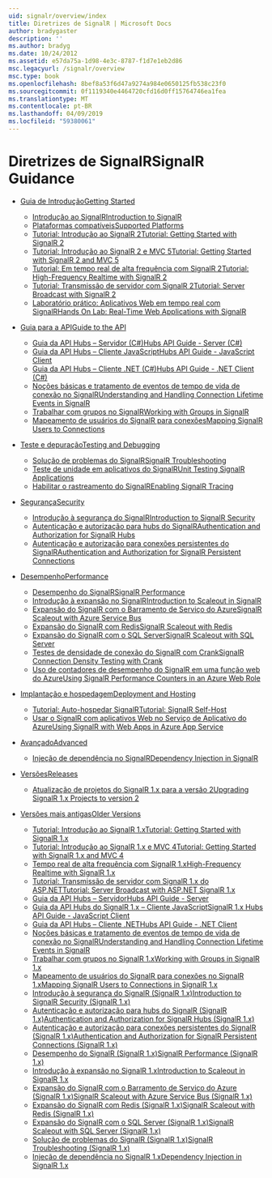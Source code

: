 ```yaml
---
uid: signalr/overview/index
title: Diretrizes de SignalR | Microsoft Docs
author: bradygaster
description: ''
ms.author: bradyg
ms.date: 10/24/2012
ms.assetid: e57da75a-1d98-4e3c-8787-f1d7e1eb2d86
msc.legacyurl: /signalr/overview
msc.type: book
ms.openlocfilehash: 8bef8a53f6d47a9274a984e0650125fb538c23f0
ms.sourcegitcommit: 0f1119340e4464720cfd16d0ff15764746ea1fea
ms.translationtype: MT
ms.contentlocale: pt-BR
ms.lasthandoff: 04/09/2019
ms.locfileid: "59380061"
---
```

# <a name="signalr-guidance"></a><span data-ttu-id="91e80-102">Diretrizes de SignalR</span><span class="sxs-lookup"><span data-stu-id="91e80-102">SignalR Guidance</span></span>

- [<span data-ttu-id="91e80-103">Guia de Introdução</span><span class="sxs-lookup"><span data-stu-id="91e80-103">Getting Started</span></span>](getting-started/index.md)

    - [<span data-ttu-id="91e80-104">Introdução ao SignalR</span><span class="sxs-lookup"><span data-stu-id="91e80-104">Introduction to SignalR</span></span>](getting-started/introduction-to-signalr.md)
    - [<span data-ttu-id="91e80-105">Plataformas compatíveis</span><span class="sxs-lookup"><span data-stu-id="91e80-105">Supported Platforms</span></span>](getting-started/supported-platforms.md)
    - [<span data-ttu-id="91e80-106">Tutorial: Introdução ao SignalR 2</span><span class="sxs-lookup"><span data-stu-id="91e80-106">Tutorial: Getting Started with SignalR 2</span></span>](getting-started/tutorial-getting-started-with-signalr.md)
    - [<span data-ttu-id="91e80-107">Tutorial: Introdução ao SignalR 2 e MVC 5</span><span class="sxs-lookup"><span data-stu-id="91e80-107">Tutorial: Getting Started with SignalR 2 and MVC 5</span></span>](getting-started/tutorial-getting-started-with-signalr-and-mvc.md)
    - [<span data-ttu-id="91e80-108">Tutorial: Em tempo real de alta frequência com SignalR 2</span><span class="sxs-lookup"><span data-stu-id="91e80-108">Tutorial: High-Frequency Realtime with SignalR 2</span></span>](getting-started/tutorial-high-frequency-realtime-with-signalr.md)
    - [<span data-ttu-id="91e80-109">Tutorial: Transmissão de servidor com SignalR 2</span><span class="sxs-lookup"><span data-stu-id="91e80-109">Tutorial: Server Broadcast with SignalR 2</span></span>](getting-started/tutorial-server-broadcast-with-signalr.md)
    - [<span data-ttu-id="91e80-110">Laboratório prático: Aplicativos Web em tempo real com SignalR</span><span class="sxs-lookup"><span data-stu-id="91e80-110">Hands On Lab: Real-Time Web Applications with SignalR</span></span>](getting-started/real-time-web-applications-with-signalr.md)
- [<span data-ttu-id="91e80-111">Guia para a API</span><span class="sxs-lookup"><span data-stu-id="91e80-111">Guide to the API</span></span>](guide-to-the-api/index.md)

    - [<span data-ttu-id="91e80-112">Guia da API Hubs – Servidor (C#)</span><span class="sxs-lookup"><span data-stu-id="91e80-112">Hubs API Guide - Server (C#)</span></span>](guide-to-the-api/hubs-api-guide-server.md)
    - [<span data-ttu-id="91e80-113">Guia da API Hubs – Cliente JavaScript</span><span class="sxs-lookup"><span data-stu-id="91e80-113">Hubs API Guide - JavaScript Client</span></span>](guide-to-the-api/hubs-api-guide-javascript-client.md)
    - [<span data-ttu-id="91e80-114">Guia da API Hubs – Cliente .NET (C#)</span><span class="sxs-lookup"><span data-stu-id="91e80-114">Hubs API Guide - .NET Client (C#)</span></span>](guide-to-the-api/hubs-api-guide-net-client.md)
    - [<span data-ttu-id="91e80-115">Noções básicas e tratamento de eventos de tempo de vida de conexão no SignalR</span><span class="sxs-lookup"><span data-stu-id="91e80-115">Understanding and Handling Connection Lifetime Events in SignalR</span></span>](guide-to-the-api/handling-connection-lifetime-events.md)
    - [<span data-ttu-id="91e80-116">Trabalhar com grupos no SignalR</span><span class="sxs-lookup"><span data-stu-id="91e80-116">Working with Groups in SignalR</span></span>](guide-to-the-api/working-with-groups.md)
    - [<span data-ttu-id="91e80-117">Mapeamento de usuários do SignalR para conexões</span><span class="sxs-lookup"><span data-stu-id="91e80-117">Mapping SignalR Users to Connections</span></span>](guide-to-the-api/mapping-users-to-connections.md)
- [<span data-ttu-id="91e80-118">Teste e depuração</span><span class="sxs-lookup"><span data-stu-id="91e80-118">Testing and Debugging</span></span>](testing-and-debugging/index.md)

    - [<span data-ttu-id="91e80-119">Solução de problemas do SignalR</span><span class="sxs-lookup"><span data-stu-id="91e80-119">SignalR Troubleshooting</span></span>](testing-and-debugging/troubleshooting.md)
    - [<span data-ttu-id="91e80-120">Teste de unidade em aplicativos do SignalR</span><span class="sxs-lookup"><span data-stu-id="91e80-120">Unit Testing SignalR Applications</span></span>](testing-and-debugging/unit-testing-signalr-applications.md)
    - [<span data-ttu-id="91e80-121">Habilitar o rastreamento do SignalR</span><span class="sxs-lookup"><span data-stu-id="91e80-121">Enabling SignalR Tracing</span></span>](testing-and-debugging/enabling-signalr-tracing.md)
- [<span data-ttu-id="91e80-122">Segurança</span><span class="sxs-lookup"><span data-stu-id="91e80-122">Security</span></span>](security/index.md)

    - [<span data-ttu-id="91e80-123">Introdução à segurança do SignalR</span><span class="sxs-lookup"><span data-stu-id="91e80-123">Introduction to SignalR Security</span></span>](security/introduction-to-security.md)
    - [<span data-ttu-id="91e80-124">Autenticação e autorização para hubs do SignalR</span><span class="sxs-lookup"><span data-stu-id="91e80-124">Authentication and Authorization for SignalR Hubs</span></span>](security/hub-authorization.md)
    - [<span data-ttu-id="91e80-125">Autenticação e autorização para conexões persistentes do SignalR</span><span class="sxs-lookup"><span data-stu-id="91e80-125">Authentication and Authorization for SignalR Persistent Connections</span></span>](security/persistent-connection-authorization.md)
- [<span data-ttu-id="91e80-126">Desempenho</span><span class="sxs-lookup"><span data-stu-id="91e80-126">Performance</span></span>](performance/index.md)

    - [<span data-ttu-id="91e80-127">Desempenho do SignalR</span><span class="sxs-lookup"><span data-stu-id="91e80-127">SignalR Performance</span></span>](performance/signalr-performance.md)
    - [<span data-ttu-id="91e80-128">Introdução à expansão no SignalR</span><span class="sxs-lookup"><span data-stu-id="91e80-128">Introduction to Scaleout in SignalR</span></span>](performance/scaleout-in-signalr.md)
    - [<span data-ttu-id="91e80-129">Expansão do SignalR com o Barramento de Serviço do Azure</span><span class="sxs-lookup"><span data-stu-id="91e80-129">SignalR Scaleout with Azure Service Bus</span></span>](performance/scaleout-with-windows-azure-service-bus.md)
    - [<span data-ttu-id="91e80-130">Expansão do SignalR com Redis</span><span class="sxs-lookup"><span data-stu-id="91e80-130">SignalR Scaleout with Redis</span></span>](performance/scaleout-with-redis.md)
    - [<span data-ttu-id="91e80-131">Expansão do SignalR com o SQL Server</span><span class="sxs-lookup"><span data-stu-id="91e80-131">SignalR Scaleout with SQL Server</span></span>](performance/scaleout-with-sql-server.md)
    - [<span data-ttu-id="91e80-132">Testes de densidade de conexão do SignalR com Crank</span><span class="sxs-lookup"><span data-stu-id="91e80-132">SignalR Connection Density Testing with Crank</span></span>](performance/signalr-connection-density-testing-with-crank.md)
    - [<span data-ttu-id="91e80-133">Uso de contadores de desempenho do SignalR em uma função web do Azure</span><span class="sxs-lookup"><span data-stu-id="91e80-133">Using SignalR Performance Counters in an Azure Web Role</span></span>](performance/using-signalr-performance-counters-in-an-azure-web-role.md)
- [<span data-ttu-id="91e80-134">Implantação e hospedagem</span><span class="sxs-lookup"><span data-stu-id="91e80-134">Deployment and Hosting</span></span>](deployment/index.md)

    - [<span data-ttu-id="91e80-135">Tutorial: Auto-hospedar SignalR</span><span class="sxs-lookup"><span data-stu-id="91e80-135">Tutorial: SignalR Self-Host</span></span>](deployment/tutorial-signalr-self-host.md)
    - [<span data-ttu-id="91e80-136">Usar o SignalR com aplicativos Web no Serviço de Aplicativo do Azure</span><span class="sxs-lookup"><span data-stu-id="91e80-136">Using SignalR with Web Apps in Azure App Service</span></span>](deployment/using-signalr-with-azure-web-sites.md)
- [<span data-ttu-id="91e80-137">Avançado</span><span class="sxs-lookup"><span data-stu-id="91e80-137">Advanced</span></span>](advanced/index.md)

    - [<span data-ttu-id="91e80-138">Injeção de dependência no SignalR</span><span class="sxs-lookup"><span data-stu-id="91e80-138">Dependency Injection in SignalR</span></span>](advanced/dependency-injection.md)
- [<span data-ttu-id="91e80-139">Versões</span><span class="sxs-lookup"><span data-stu-id="91e80-139">Releases</span></span>](releases/index.md)

    - [<span data-ttu-id="91e80-140">Atualização de projetos do SignalR 1.x para a versão 2</span><span class="sxs-lookup"><span data-stu-id="91e80-140">Upgrading SignalR 1.x Projects to version 2</span></span>](releases/upgrading-signalr-1x-projects-to-20.md)
- [<span data-ttu-id="91e80-141">Versões mais antigas</span><span class="sxs-lookup"><span data-stu-id="91e80-141">Older Versions</span></span>](older-versions/index.md)

    - [<span data-ttu-id="91e80-142">Tutorial: Introdução ao SignalR 1.x</span><span class="sxs-lookup"><span data-stu-id="91e80-142">Tutorial: Getting Started with SignalR 1.x</span></span>](older-versions/tutorial-getting-started-with-signalr.md)
    - [<span data-ttu-id="91e80-143">Tutorial: Introdução ao SignalR 1.x e MVC 4</span><span class="sxs-lookup"><span data-stu-id="91e80-143">Tutorial: Getting Started with SignalR 1.x and MVC 4</span></span>](older-versions/tutorial-getting-started-with-signalr-and-mvc-4.md)
    - [<span data-ttu-id="91e80-144">Tempo real de alta frequência com SignalR 1.x</span><span class="sxs-lookup"><span data-stu-id="91e80-144">High-Frequency Realtime with SignalR 1.x</span></span>](older-versions/tutorial-high-frequency-realtime-with-signalr.md)
    - [<span data-ttu-id="91e80-145">Tutorial: Transmissão de servidor com SignalR 1.x do ASP.NET</span><span class="sxs-lookup"><span data-stu-id="91e80-145">Tutorial: Server Broadcast with ASP.NET SignalR 1.x</span></span>](older-versions/tutorial-server-broadcast-with-aspnet-signalr.md)
    - [<span data-ttu-id="91e80-146">Guia da API Hubs – Servidor</span><span class="sxs-lookup"><span data-stu-id="91e80-146">Hubs API Guide - Server</span></span>](older-versions/signalr-1x-hubs-api-guide-server.md)
    - [<span data-ttu-id="91e80-147">Guia da API Hubs do SignalR 1.x – Cliente JavaScript</span><span class="sxs-lookup"><span data-stu-id="91e80-147">SignalR 1.x Hubs API Guide - JavaScript Client</span></span>](older-versions/signalr-1x-hubs-api-guide-javascript-client.md)
    - [<span data-ttu-id="91e80-148">Guia da API Hubs – Cliente .NET</span><span class="sxs-lookup"><span data-stu-id="91e80-148">Hubs API Guide - .NET Client</span></span>](older-versions/signalr-1x-hubs-api-guide-net-client.md)
    - [<span data-ttu-id="91e80-149">Noções básicas e tratamento de eventos de tempo de vida de conexão no SignalR</span><span class="sxs-lookup"><span data-stu-id="91e80-149">Understanding and Handling Connection Lifetime Events in SignalR</span></span>](older-versions/handling-connection-lifetime-events.md)
    - [<span data-ttu-id="91e80-150">Trabalhar com grupos no SignalR 1.x</span><span class="sxs-lookup"><span data-stu-id="91e80-150">Working with Groups in SignalR 1.x</span></span>](older-versions/working-with-groups.md)
    - [<span data-ttu-id="91e80-151">Mapeamento de usuários do SignalR para conexões no SignalR 1.x</span><span class="sxs-lookup"><span data-stu-id="91e80-151">Mapping SignalR Users to Connections in SignalR 1.x</span></span>](older-versions/mapping-users-to-connections.md)
    - [<span data-ttu-id="91e80-152">Introdução à segurança do SignalR (SignalR 1.x)</span><span class="sxs-lookup"><span data-stu-id="91e80-152">Introduction to SignalR Security (SignalR 1.x)</span></span>](older-versions/introduction-to-security.md)
    - [<span data-ttu-id="91e80-153">Autenticação e autorização para hubs do SignalR (SignalR 1.x)</span><span class="sxs-lookup"><span data-stu-id="91e80-153">Authentication and Authorization for SignalR Hubs (SignalR 1.x)</span></span>](older-versions/hub-authorization.md)
    - [<span data-ttu-id="91e80-154">Autenticação e autorização para conexões persistentes do SignalR (SignalR 1.x)</span><span class="sxs-lookup"><span data-stu-id="91e80-154">Authentication and Authorization for SignalR Persistent Connections (SignalR 1.x)</span></span>](older-versions/persistent-connection-authorization.md)
    - [<span data-ttu-id="91e80-155">Desempenho do SignalR (SignalR 1.x)</span><span class="sxs-lookup"><span data-stu-id="91e80-155">SignalR Performance (SignalR 1.x)</span></span>](older-versions/signalr-performance.md)
    - [<span data-ttu-id="91e80-156">Introdução à expansão no SignalR 1.x</span><span class="sxs-lookup"><span data-stu-id="91e80-156">Introduction to Scaleout in SignalR 1.x</span></span>](older-versions/scaleout-in-signalr.md)
    - [<span data-ttu-id="91e80-157">Expansão do SignalR com o Barramento de Serviço do Azure (SignalR 1.x)</span><span class="sxs-lookup"><span data-stu-id="91e80-157">SignalR Scaleout with Azure Service Bus (SignalR 1.x)</span></span>](older-versions/scaleout-with-windows-azure-service-bus.md)
    - [<span data-ttu-id="91e80-158">Expansão do SignalR com Redis (SignalR 1.x)</span><span class="sxs-lookup"><span data-stu-id="91e80-158">SignalR Scaleout with Redis (SignalR 1.x)</span></span>](older-versions/scaleout-with-redis.md)
    - [<span data-ttu-id="91e80-159">Expansão do SignalR com o SQL Server (SignalR 1.x)</span><span class="sxs-lookup"><span data-stu-id="91e80-159">SignalR Scaleout with SQL Server (SignalR 1.x)</span></span>](older-versions/scaleout-with-sql-server.md)
    - [<span data-ttu-id="91e80-160">Solução de problemas do SignalR (SignalR 1.x)</span><span class="sxs-lookup"><span data-stu-id="91e80-160">SignalR Troubleshooting (SignalR 1.x)</span></span>](older-versions/troubleshooting.md)
    - [<span data-ttu-id="91e80-161">Injeção de dependência no SignalR 1.x</span><span class="sxs-lookup"><span data-stu-id="91e80-161">Dependency Injection in SignalR 1.x</span></span>](older-versions/dependency-injection.md)
